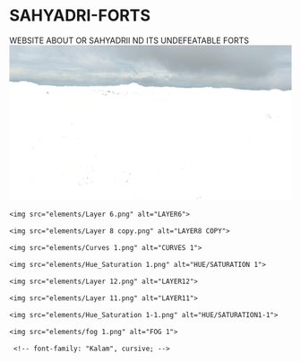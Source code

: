 # SAHYADRI-FORTS
WEBSITE ABOUT OR SAHYADRII ND ITS UNDEFEATABLE FORTS
    <img src="elements/Layer 14.png" alt="LAYER14">
 <!-- LAYER 1 -->
    <img src="elements/Layer 6.png" alt="LAYER6">
<!-- LAYER 2 -->
    <img src="elements/Layer 8 copy.png" alt="LAYER8 COPY">
<!-- LAYER 3 -->
    <img src="elements/Curves 1.png" alt="CURVES 1">
<!-- LAYER 4 -->
    <img src="elements/Hue_Saturation 1.png" alt="HUE/SATURATION 1">
<!-- LAYER 5 -->
    <img src="elements/Layer 12.png" alt="LAYER12">
<!-- LAYER 6 -->
    <img src="elements/Layer 11.png" alt="LAYER11">
<!-- LAYER 7 -->
    <img src="elements/Hue_Saturation 1-1.png" alt="HUE/SATURATION1-1">
<!-- LAYER 8 -->
    <img src="elements/fog 1.png" alt="FOG 1">
<!-- LAYER 9 -->
     <!-- font-family: "Kalam", cursive; -->
